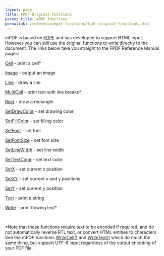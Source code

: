 ```yaml
---
layout: page
title: FPDF Original Functions
parent_title: mPDF functions
permalink: /reference/mpdf-functions/fpdf-original-functions.html
---
```


<div id="bpmbook" class="bpmbook" style="direction:ltr;">
<div class="topic_user_field">
<div id="U0">
<p>mPDF is based on <a href="http://www.fpdf.org/">FDPF</a> and has developed to support HTML input. However you can still use the original functions to write directly to the document. The links below take you straight to the FPDF Reference Manual pages:</p>
<p>

<a href="http://www.fpdf.org/en/doc/cell.htm">Cell</a> - print a cell*

<a href="http://www.fpdf.org/en/doc/image.htm">Image</a> - output an image

<a href="http://www.fpdf.org/en/doc/line.htm">Line</a> - draw a line

<a href="http://www.fpdf.org/en/doc/multicell.htm">MultiCell</a> - print text with line breaks*

<a href="http://www.fpdf.org/en/doc/rect.htm">Rect</a> - draw a rectangle

<a href="http://www.fpdf.org/en/doc/setdrawcolor.htm">SetDrawColor</a> - set drawing color

<a href="http://www.fpdf.org/en/doc/setfillcolor.htm">SetFillColor</a> - set filling color

<a href="http://www.fpdf.org/en/doc/setfont.htm">SetFont</a> - set font

<a href="http://www.fpdf.org/en/doc/setfontsize.htm">SetFontSize</a> - set font size

<a href="http://www.fpdf.org/en/doc/setlinewidth.htm">SetLineWidth</a> - set line width

<a href="http://www.fpdf.org/en/doc/settextcolor.htm">SetTextColor</a> - set text color

<a href="http://www.fpdf.org/en/doc/setx.htm">SetX</a> - set current x position

<a href="http://www.fpdf.org/en/doc/setxy.htm">SetXY</a> - set current x and y positions

<a href="http://www.fpdf.org/en/doc/sety.htm">SetY</a> - set current y position

<a href="http://www.fpdf.org/en/doc/text.htm">Text</a> - print a string

<a href="http://www.fpdf.org/en/doc/write.htm">Write</a> - print flowing text*</p>
<p>&nbsp;</p>
<p>*Note that these functions require text to be encoded if required, and do not automatically reverse RTL text, or convert HTML entities to characters. See the mPDF functions <a href="/reference/mpdf-functions/writecell.html">WriteCell()</a> and <a href="/reference/mpdf-functions/writetext.html">WriteText()</a> which do much the same thing, but support UTF-8 input regardless of the output encoding of your PDF file.</p>
</div>
</div>

